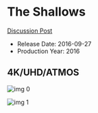 # The Shallows

[Discussion Post](https://www.avsforum.com/threads/bass-eq-for-filtered-movies.2995212/post-56875882)

* Release Date: 2016-09-27
* Production Year: 2016

## 4K/UHD/ATMOS

![img 0](https://i.imgur.com/0fsTfJc.jpg)

![img 1](https://i.imgur.com/ldo7HVE.jpg)

